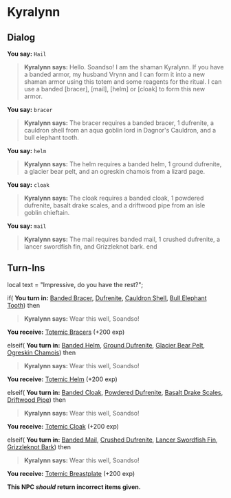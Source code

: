 # Kyralynn


## Dialog

**You say:** `Hail`



>**Kyralynn says:** Hello. Soandso! I am the shaman Kyralynn. If you have a banded armor, my husband Vrynn and I can form it into a new shaman armor using this totem and some reagents for the ritual. I can use a banded [bracer], [mail], [helm] or [cloak] to form this new armor.

**You say:** `bracer`



>**Kyralynn says:** The bracer requires a banded bracer, 1 dufrenite, a cauldron shell from an aqua goblin lord in Dagnor's Cauldron, and a bull elephant tooth.

**You say:** `helm`



>**Kyralynn says:** The helm requires a banded helm, 1 ground dufrenite, a glacier bear pelt, and an ogreskin chamois from a lizard page.

**You say:** `cloak`



>**Kyralynn says:** The cloak requires a banded cloak, 1 powdered dufrenite, basalt drake scales, and a driftwood pipe from an isle goblin chieftain.

**You say:** `mail`



>**Kyralynn says:** The mail requires banded mail, 1 crushed dufrenite, a lancer swordfish fin, and Grizzleknot bark.
end

## Turn-Ins



local text = "Impressive, do you have the rest?";



if( **You turn in:** [Banded Bracer](/item/3061), [Dufrenite](/item/10073), [Cauldron Shell](/item/19031), [Bull Elephant Tooth](/item/19033)) then


>**Kyralynn says:** Wear this well, Soandso!


 **You receive:**  [Totemic Bracers](/item/4945) (+200 exp)

elseif( **You turn in:** [Banded Helm](/item/3053), [Ground Dufrenite](/item/19051), [Glacier Bear Pelt](/item/19042), [Ogreskin Chamois](/item/19040)) then


>**Kyralynn says:** Wear this well, Soandso!


 **You receive:**  [Totemic Helm](/item/4947) (+200 exp)

elseif( **You turn in:** [Banded Cloak](/item/3058), [Powdered Dufrenite](/item/19052), [Basalt Drake Scales](/item/19032), [Driftwood Pipe](/item/19035)) then


>**Kyralynn says:** Wear this well, Soandso!


 **You receive:**  [Totemic Cloak](/item/4948) (+200 exp)

elseif( **You turn in:** [Banded Mail](/item/3056), [Crushed Dufrenite](/item/19050), [Lancer Swordfish Fin](/item/19036), [Grizzleknot Bark](/item/19044)) then


>**Kyralynn says:** Wear this well, Soandso!


 **You receive:**  [Totemic Breastplate](/item/4946) (+200 exp)

**This NPC *should* return incorrect items given.**
